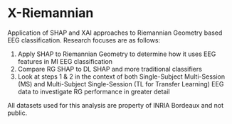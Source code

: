 # X-Riemannian
Application of SHAP and XAI approaches to Riemannian Geometry based EEG classification. Research focuses are as follows:

1. Apply SHAP to Riemannian Geometry to determine how it uses EEG features in MI EEG classification
2. Compare RG SHAP to DL SHAP and more traditional classifiers
3. Look at steps 1 & 2 in the context of both Single-Subject Multi-Session (MS) and Multi-Subject Single-Session (TL for
Transfer Learning) EEG data to investigate RG performance in greater detail

All datasets used for this analysis are property of INRIA Bordeaux and not public.
